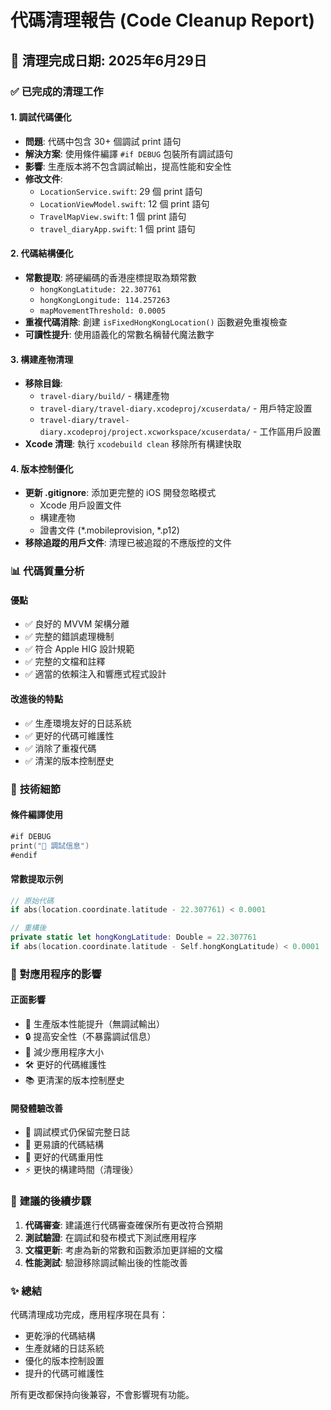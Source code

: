 # 代碼清理報告 (Code Cleanup Report)

## 🎯 **清理完成日期**: 2025年6月29日

### ✅ **已完成的清理工作**

#### 1. **調試代碼優化**
- **問題**: 代碼中包含 30+ 個調試 print 語句
- **解決方案**: 使用條件編譯 `#if DEBUG` 包裝所有調試語句
- **影響**: 生產版本將不包含調試輸出，提高性能和安全性
- **修改文件**:
  - `LocationService.swift`: 29 個 print 語句
  - `LocationViewModel.swift`: 12 個 print 語句  
  - `TravelMapView.swift`: 1 個 print 語句
  - `travel_diaryApp.swift`: 1 個 print 語句

#### 2. **代碼結構優化**
- **常數提取**: 將硬編碼的香港座標提取為類常數
  - `hongKongLatitude: 22.307761`
  - `hongKongLongitude: 114.257263`
  - `mapMovementThreshold: 0.0005`
- **重複代碼消除**: 創建 `isFixedHongKongLocation()` 函數避免重複檢查
- **可讀性提升**: 使用語義化的常數名稱替代魔法數字

#### 3. **構建產物清理**
- **移除目錄**:
  - `travel-diary/build/` - 構建產物
  - `travel-diary/travel-diary.xcodeproj/xcuserdata/` - 用戶特定設置
  - `travel-diary/travel-diary.xcodeproj/project.xcworkspace/xcuserdata/` - 工作區用戶設置
- **Xcode 清理**: 執行 `xcodebuild clean` 移除所有構建快取

#### 4. **版本控制優化**
- **更新 .gitignore**: 添加更完整的 iOS 開發忽略模式
  - Xcode 用戶設置文件
  - 構建產物
  - 證書文件 (*.mobileprovision, *.p12)
- **移除追蹤的用戶文件**: 清理已被追蹤的不應版控的文件

### 📊 **代碼質量分析**

#### **優點**
- ✅ 良好的 MVVM 架構分離
- ✅ 完整的錯誤處理機制
- ✅ 符合 Apple HIG 設計規範
- ✅ 完整的文檔和註釋
- ✅ 適當的依賴注入和響應式程式設計

#### **改進後的特點**
- ✅ 生產環境友好的日誌系統
- ✅ 更好的代碼可維護性
- ✅ 消除了重複代碼
- ✅ 清潔的版本控制歷史

### 🔧 **技術細節**

#### **條件編譯使用**
```swift
#if DEBUG
print("🎯 調試信息")
#endif
```

#### **常數提取示例**
```swift
// 原始代碼
if abs(location.coordinate.latitude - 22.307761) < 0.0001

// 重構後
private static let hongKongLatitude: Double = 22.307761
if abs(location.coordinate.latitude - Self.hongKongLatitude) < 0.0001
```

### 📱 **對應用程序的影響**

#### **正面影響**
- 🚀 生產版本性能提升（無調試輸出）
- 🔒 提高安全性（不暴露調試信息）
- 📱 減少應用程序大小
- 🛠 更好的代碼維護性
- 📚 更清潔的版本控制歷史

#### **開發體驗改善**
- 🐛 調試模式仍保留完整日誌
- 📖 更易讀的代碼結構
- 🔄 更好的代碼重用性
- ⚡ 更快的構建時間（清理後）

### 🎯 **建議的後續步驟**

1. **代碼審查**: 建議進行代碼審查確保所有更改符合預期
2. **測試驗證**: 在調試和發布模式下測試應用程序
3. **文檔更新**: 考慮為新的常數和函數添加更詳細的文檔
4. **性能測試**: 驗證移除調試輸出後的性能改善

### ✨ **總結**

代碼清理成功完成，應用程序現在具有：
- 更乾淨的代碼結構
- 生產就緒的日誌系統  
- 優化的版本控制設置
- 提升的代碼可維護性

所有更改都保持向後兼容，不會影響現有功能。 